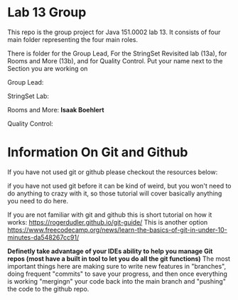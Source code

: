 # Lab 13 Group
This repo is the group project for Java 151.0002 lab 13.
It consists of four main folder representing the four main roles. 

There is folder for the Group Lead, For the StringSet Revisited lab (13a), for Rooms and More (13b), and for Quality Control.
Put your name next to the Section you are working on

Group Lead:


StringSet Lab:


Rooms and More: **Isaak Boehlert**


Quality Control:

# Information On Git and Github
If you have not used git or github please checkout the resources below:

if you have not used git before it can be kind of weird, but you won't need to do anything to crazy with it, so those tutorial will cover basically anything you need to do here.


If you are not familiar with git and github this is short tutorial on how it works: https://rogerdudler.github.io/git-guide/
This is another option https://www.freecodecamp.org/news/learn-the-basics-of-git-in-under-10-minutes-da548267cc91/


**Definetly take advantage of your IDEs ability to help you manage Git repos (most have a built in tool to let you do all the git functions)**
The most important things here are making sure to write new features in "branches", doing frequent "commits" to save your progress, and then once everything is working "mergingn" your code back into the 
main branch and "pushing" the code to the github repo.


